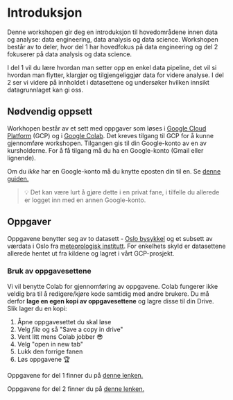 # Introduksjon

Denne workshopen gir deg en introduksjon til hovedområdene innen data og analyse: data engineering, data analysis og data science. Workshopen består av to deler, hvor del 1 har hovedfokus på data engineering og del 2 fokuserer på data analysis og data science.

I del 1 vil du lære hvordan man setter opp en enkel data pipeline, det vil si hvordan man flytter, klargjør og tilgjengeliggjør data for videre analyse. I del 2 ser vi videre på innholdet i datasettene og undersøker hvilken innsikt datagrunnlaget kan gi oss.

## Nødvendig oppsett

Workhopen består av et sett med oppgaver som løses i [Google Cloud Platform](https://console.cloud.google.com) (GCP) og i [Google Colab](https://colab.research.google.com/). Det kreves tilgang til GCP for å kunne gjennomføre workshopen. Tilgangen gis til din Google-konto av en av kursholderne. For å få tilgang må du ha en Google-konto (Gmail eller lignende). 

Om du _ikke_ har en Google-konto må du knytte eposten din til en. Se [denne guiden.](https://support.google.com/accounts/answer/27441?hl=en#existingemail)

> 💡 Det kan være lurt å gjøre dette i en privat fane, i tilfelle du allerede er logget inn med en annen Google-konto.



## Oppgaver

Oppgavene benytter seg av to datasett - [Oslo bysykkel](https://oslobysykkel.no/apne-data/historisk) og et subsett av værdata i Oslo fra [meteorologisk institutt](https://frost.met.no/index.html). For enkelhets skyld er datasettene allerede hentet ut fra kildene og lagret i vårt GCP-prosjekt.

### Bruk av oppgavesettene

Vi vil benytte Colab for gjennomføring av oppgavene. Colab fungerer ikke veldig bra til å redigere/kjøre kode samtidig med andre brukere. Du må derfor **lage en egen kopi av oppgavesettene** og lagre disse til din Drive. Slik lager du en kopi:

1. Åpne oppgavesettet du skal løse
2. Velg _file_ og så "Save a copy in drive"
3. Vent litt mens Colab jobber 😎
4. Velg "open in new tab"
5. Lukk den forrige fanen
6. Løs oppgavene 🏆

Oppgavene for del 1 finner du på [denne lenken.](https://colab.research.google.com/drive/1aN_SdNYFJG7O7n9Px72EtWswPy3NtIXB?usp=sharing)

Oppgavene for del 2 finner du på [denne lenken.](https://colab.research.google.com/drive/1k5bdn_AQdVMrnYx5PBN8pIGgRELFAy5n?usp=sharing)
